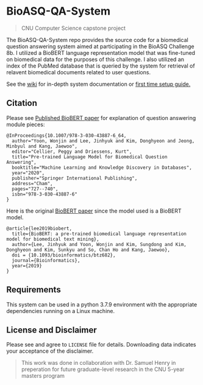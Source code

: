 # BioASQ-QA-System
> CNU Computer Science capstone project

The BioASQ-QA-System repo provides the source code for a biomedical question answering system aimed at participating in the BioASQ Challenge 8b. I utilized a BioBERT language representation model that was fine-tuned on biomedical data for the purposes of this challenge. I also utilized an index of the PubMed database that is queried by the system for retrieval of relavent biomedical documents related to user questions.


See the [wiki](https://github.com/DanielSims1/BioASQ-QA-System/wiki) for in-depth system documentation or [first time setup guide.](https://github.com/DanielSims1/BioASQ-QA-System/wiki/First-Time-Setup)

## Citation
  Please see [Published BioBERT paper](https://link.springer.com/chapter/10.1007/978-3-030-43887-6_64) for explanation of question answering module pieces: 
```
@InProceedings{10.1007/978-3-030-43887-6_64,
  author="Yoon, Wonjin and Lee, Jinhyuk and Kim, Donghyeon and Jeong, Minbyul and Kang, Jaewoo",
  editor="Cellier, Peggy and Driessens, Kurt",
  title="Pre-trained Language Model for Biomedical Question Answering",
  booktitle="Machine Learning and Knowledge Discovery in Databases",
  year="2020",
  publisher="Springer International Publishing",
  address="Cham",
  pages="727--740",
  isbn="978-3-030-43887-6"
}
```

Here is the original [BioBERT paper](http://dx.doi.org/10.1093/bioinformatics/btz682) since the model used is a BioBERT model.
```
@article{lee2019biobert,
  title={BioBERT: a pre-trained biomedical language representation model for biomedical text mining},
  author={Lee, Jinhyuk and Yoon, Wonjin and Kim, Sungdong and Kim, Donghyeon and Kim, Sunkyu and So, Chan Ho and Kang, Jaewoo},
  doi = {10.1093/bioinformatics/btz682}, 
  journal={Bioinformatics},
  year={2019}
}
```
## Requirements
This system can be used in a python 3.7.9 environment with the appropriate dependencies running on a Linux machine.

## License and Disclaimer
Please see and agree to `LICENSE` file for details. Downloading data indicates your acceptance of the disclaimer.

> This work was done in collaboration with Dr. Samuel Henry in preperation for future graduate-level research in the CNU 5-year masters program

